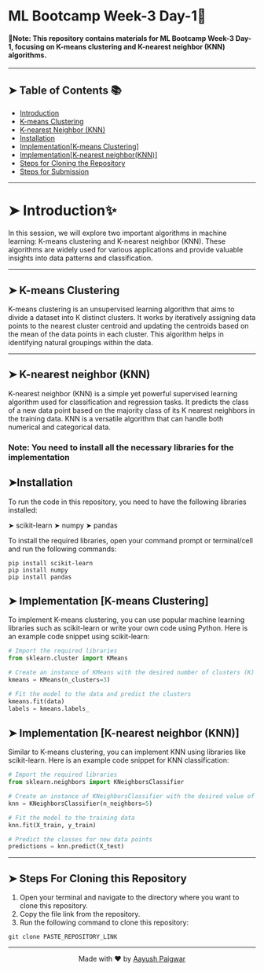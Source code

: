 # ML Bootcamp Week-3 Day-1🚀
#### __📍Note:__ This repository contains materials for ML Bootcamp Week-3 Day-1, focusing on K-means clustering and K-nearest neighbor (KNN) algorithms.
----

## ➤ Table of Contents 📚

- [Introduction](#➤-introduction✨)
- [K-means Clustering](#➤-k-means-clustering)
- [K-nearest Neighbor (KNN)](#➤k-nearest-neighbor-knn)
- [Installation](#➤-installation)
- [Implementation[K-means Clustering]](#➤-implementation-k-means-clustering)
- [Implementation[K-nearest neighbor(KNN)]](#➤-implementation-k-nearest-neighbor-knn)
- [Steps for Cloning the Repository](#➤-steps-for-cloning-this-repository)
- [Steps for Submission](https://github.com/Atharva-Malode/ML-Bootcamp/blob/master/Submission.md)
----

# ➤ Introduction✨

In this session, we will explore two important algorithms in machine learning: K-means clustering and K-nearest neighbor (KNN). These algorithms are widely used for various applications and provide valuable insights into data patterns and classification.

----

## ➤ K-means Clustering

K-means clustering is an unsupervised learning algorithm that aims to divide a dataset into K distinct clusters. It works by iteratively assigning data points to the nearest cluster centroid and updating the centroids based on the mean of the data points in each cluster. This algorithm helps in identifying natural groupings within the data.



----

## ➤ K-nearest neighbor (KNN)

K-nearest neighbor (KNN) is a simple yet powerful supervised learning algorithm used for classification and regression tasks. It predicts the class of a new data point based on the majority class of its K nearest neighbors in the training data. KNN is a versatile algorithm that can handle both numerical and categorical data.

### __Note:__ You need to install all the necessary libraries for the implementation

## ➤Installation

To run the code in this repository, you need to have the following libraries installed:

➤ scikit-learn
➤ numpy
➤ pandas

To install the required libraries, open your command prompt or terminal/cell and run the following commands:

```shell
pip install scikit-learn
pip install numpy
pip install pandas
```


## ➤ Implementation [K-means Clustering]

To implement K-means clustering, you can use popular machine learning libraries such as scikit-learn or write your own code using Python. Here is an example code snippet using scikit-learn:

```python
# Import the required libraries
from sklearn.cluster import KMeans

# Create an instance of KMeans with the desired number of clusters (K)
kmeans = KMeans(n_clusters=3)

# Fit the model to the data and predict the clusters
kmeans.fit(data)
labels = kmeans.labels_
```

## ➤ Implementation [K-nearest neighbor (KNN)]

Similar to K-means clustering, you can implement KNN using libraries like scikit-learn. Here is an example code snippet for KNN classification:
```python
# Import the required libraries
from sklearn.neighbors import KNeighborsClassifier

# Create an instance of KNeighborsClassifier with the desired value of K
knn = KNeighborsClassifier(n_neighbors=5)

# Fit the model to the training data
knn.fit(X_train, y_train)

# Predict the classes for new data points
predictions = knn.predict(X_test)
```

----

## ➤ Steps For Cloning this Repository
1. Open your terminal and navigate to the directory where you want to clone this repository.
2. Copy the file link from the repository.
2. Run the following command to clone this repository:

```shell
git clone PASTE_REPOSITORY_LINK
```

----


 <div align="center">

Made with ❤️ by [Aayush Paigwar](https://github.com/AayushPaigwar)

</div>

